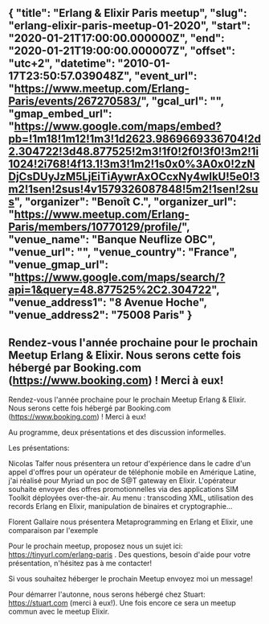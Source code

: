 {
  "title": "Erlang & Elixir Paris meetup",
  "slug": "erlang-elixir-paris-meetup-01-2020",
  "start": "2020-01-21T17:00:00.000000Z",
  "end": "2020-01-21T19:00:00.000007Z",
  "offset": "utc+2",
  "datetime": "2010-01-17T23:50:57.039048Z",
  "event_url": "https://www.meetup.com/Erlang-Paris/events/267270583/",
  "gcal_url": "",
  "gmap_embed_url": "https://www.google.com/maps/embed?pb=!1m18!1m12!1m3!1d2623.9869669336704!2d2.304722!3d48.877525!2m3!1f0!2f0!3f0!3m2!1i1024!2i768!4f13.1!3m3!1m2!1s0x0%3A0x0!2zNDjCsDUyJzM5LjEiTiAywrAxOCcxNy4wIkU!5e0!3m2!1sen!2sus!4v1579326087848!5m2!1sen!2sus",
  "organizer": "Benoît C.",
  "organizer_url": "https://www.meetup.com/Erlang-Paris/members/10770129/profile/",
  "venue_name": "Banque Neuflize OBC",
  "venue_url": "",
  "venue_country": "France",
  "venue_gmap_url": "https://www.google.com/maps/search/?api=1&query=48.877525%2C2.304722",
  "venue_address1": "8 Avenue Hoche",
  "venue_address2": "75008 Paris"
}
---
Rendez-vous l'année prochaine pour le prochain Meetup Erlang & Elixir. Nous serons cette fois hébergé par Booking.com (https://www.booking.com) ! Merci à eux!
---
Rendez-vous l'année prochaine pour le prochain Meetup Erlang & Elixir. Nous serons cette fois hébergé par Booking.com (https://www.booking.com) ! Merci à eux!

Au programme, deux présentations et des discussion informelles.

Les présentations:

Nicolas Talfer nous présentera un retour d'expérience dans le cadre d'un appel d'offres pour un opérateur de téléphonie mobile en Amérique Latine, j'ai réalisé pour Myriad un poc de S@T gateway en Elixir. L'opérateur souhaite envoyer des offres promotionnelles via des applications SIM Toolkit déployées over-the-air. Au menu : transcoding XML, utilisation des records Erlang en Elixir, manipulation de binaires et cryptographie...

Florent Gallaire nous présentera Metaprogramming en Erlang et Elixir, une comparaison par l'exemple

Pour le prochain meetup, proposez nous un sujet ici: https://tinyurl.com/erlang-paris . Des questions, besoin d'aide pour votre présentation, n'hésitez pas à me contacter!

Si vous souhaitez héberger le prochain Meetup envoyez moi un message!

Pour démarrer l'autonne, nous serons hébergé chez Stuart: https://stuart.com (merci à eux!). Une fois encore ce sera un meetup commun avec le meetup Elixir.

